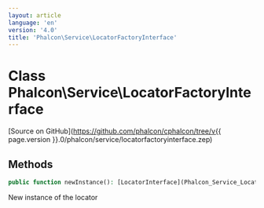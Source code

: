 ```yaml
---
layout: article
language: 'en'
version: '4.0'
title: 'Phalcon\Service\LocatorFactoryInterface'
---
```

# Class **Phalcon\Service\LocatorFactoryInterface**

[Source on GitHub](https://github.com/phalcon/cphalcon/tree/v{{ page.version }}.0/phalcon/service/locatorfactoryinterface.zep)

## Methods
```php
public function newInstance(): [LocatorInterface](Phalcon_Service_LocatorInterface);
```
New instance of the locator
